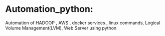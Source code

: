 # Automation_python:

Automation of  HADOOP , AWS , docker services , linux commands, Logical Volume Management(LVM), Web Server using python
